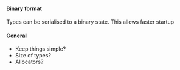 #### Binary format

Types can be serialised to a binary state. This allows faster startup

#### General

- Keep things simple?
- Size of types?
- Allocators?
